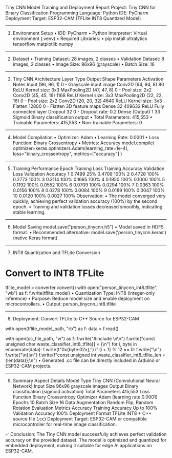 Tiny CNN Model Training and Deployment Report
Project: Tiny CNN for Binary Classification
Programming Language: Python
IDE: PyCharm
Deployment Target: ESP32-CAM (TFLite INT8 Quantized Model)
________________________________________
1. Environment Setup
•	IDE: PyCharm
•	Python Interpreter: Virtual environment (.venv)
•	Required Libraries:
•	pip install ultralytics tensorflow matplotlib numpy
________________________________________
2. Dataset
•	Training Dataset: 28 images, 2 classes
•	Validation Dataset: 8 images, 2 classes
•	Image Size: 96x96 (grayscale)
•	Batch Size: 16
________________________________________
3. Tiny CNN Architecture
Layer Type	Output Shape	Parameters	Activation	Notes
Input	(96, 96, 1)	0	-	Grayscale input image
Conv2D	(94, 94, 8)	80	ReLU	Kernel size: 3x3
MaxPooling2D	(47, 47, 8)	0	-	Pool size: 2x2
Conv2D	(45, 45, 16)	1168	ReLU	Kernel size: 3x3
MaxPooling2D	(22, 22, 16)	0	-	Pool size: 2x2
Conv2D	(20, 20, 32)	4640	ReLU	Kernel size: 3x3
Flatten	12800	0	-	Flatten 3D feature maps
Dense	32	409632	ReLU	Fully connected layer
Dropout	32	0	-	Dropout rate: 0.2
Dense (Output)	1	33	Sigmoid	Binary classification output
•	Total Parameters: 415,553
•	Trainable Parameters: 415,553
•	Non-trainable Parameters: 0
________________________________________
4. Model Compilation
•	Optimizer: Adam
•	Learning Rate: 0.0001
•	Loss Function: Binary Crossentropy
•	Metrics: Accuracy
model.compile(
    optimizer=keras.optimizers.Adam(learning_rate=1e-4),
    loss="binary_crossentropy",
    metrics=["accuracy"]
)
________________________________________
5. Training Performance
Epoch	Training Loss	Training Accuracy	Validation Loss	Validation Accuracy
1	0.7499	25%	0.4709	100%
2	0.4728	100%	0.2773	100%
3	0.3114	100%	0.1695	100%
4	0.1950	100%	0.1000	100%
5	0.1192	100%	0.0552	100%
6	0.0709	100%	0.0294	100%
7	0.0363	100%	0.0156	100%
8	0.0278	100%	0.0084	100%
9	0.0189	100%	0.0047	100%
10	0.0120	100%	0.0027	100%
Observation:
•	The model converged very quickly, achieving perfect validation accuracy (100%) by the second epoch.
•	Training and validation losses decreased smoothly, indicating stable learning.
________________________________________

6. Model Saving
model.save("person_tinycnn.h5")
•	Model saved in HDF5 format.
•	Recommended alternative: model.save('person_tinycnn.keras') (native Keras format).
________________________________________
7. INT8 Quantization and TFLite Conversion

# Convert to INT8 TFLite
tflite_model = converter.convert()
with open("person_tinycnn_int8.tflite", "wb") as f:
    f.write(tflite_model)
•	Quantization Type: INT8 (integer-only inference)
•	Purpose: Reduce model size and enable deployment on microcontrollers.
•	Output: person_tinycnn_int8.tflite

________________________________________
8. Deployment: Convert TFLite to C++ Source for ESP32-CAM

with open(tflite_model_path, "rb") as f:
    data = f.read()

with open(cc_file_path, "w") as f:
    f.write("#include <cstdint>\n\n")
    f.write("const unsigned char waste_classifier_int8_tflite[] = {\n")
    for i, byte in enumerate(data):
        f.write(f"0x{byte:02x},")
        if (i + 1) % 12 == 0:
            f.write("\n")
    f.write("\n};\n")
    f.write(f"const unsigned int waste_classifier_int8_tflite_len = {len(data)};\n")
•	Generated .cc file can be directly included in Arduino or ESP32-CAM projects.
________________________________________





9. Summary
Aspect	Details
Model Type	Tiny CNN (Convolutional Neural Network)
Input Size	96x96 grayscale images
Output	Binary classification (sigmoid activation)
Total Parameters	415,553
Loss Function	Binary Crossentropy
Optimizer	Adam (learning rate 0.0001)
Epochs	10
Batch Size	16
Data Augmentation	Random Flip, Random Rotation
Evaluation Metrics	Accuracy
Training Accuracy	Up to 100%
Validation Accuracy	100%
Deployment Format	TFLite INT8 + C++ source file (.cc)
Deployment Target: ESP32-CAM or compatible microcontroller for real-time image classification.
 	

✅ Conclusion:
The Tiny CNN model successfully achieves perfect validation accuracy on the provided dataset. The model is optimized and quantized for embedded deployment, making it suitable for edge AI applications on ESP32-CAM.
